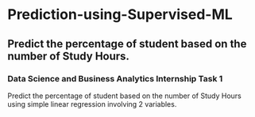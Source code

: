 # Prediction-using-Supervised-ML
## Predict the percentage of student based on the number of Study Hours.
### Data Science and Business Analytics Internship Task 1 
Predict the percentage of student based on the number of Study Hours using simple linear regression involving 2 variables.
